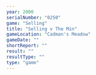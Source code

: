 ```yaml
---
year: 2000
serialNumber: "0250" 
game: "Selling"
title: "Selling v The Min"
gameLocation: "Cadman's Meadow"
gameDate: ""
shortReport: ""
result: ""
resultType: ""
type: "game"
---
```

